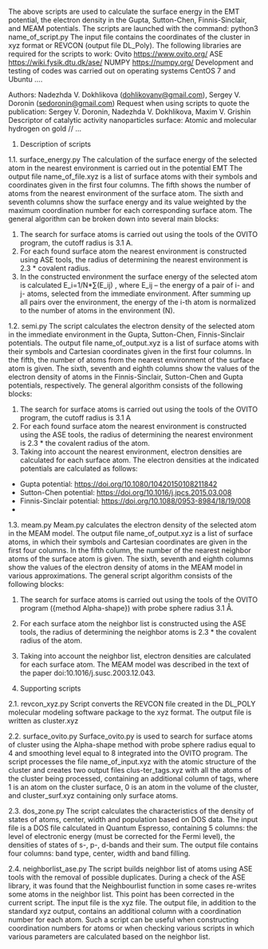 The above scripts are used to calculate the surface energy in the EMT potential, the electron density in the Gupta, Sutton-Chen, Finnis-Sinclair, and MEAM potentials.
The scripts are launched with the command:
python3 name_of_script.py
The input file contains the coordinates of the cluster in xyz format or REVCON (output file DL_Poly).
The following libraries are required for the scripts to work:
Ovito https://www.ovito.org/
ASE https://wiki.fysik.dtu.dk/ase/
NUMPY https://numpy.org/
Development and testing of codes was carried out on operating systems CentOS 7 and Ubuntu …. 

Authors: Nadezhda V. Dokhlikova (dohlikovanv@gmail.com), Sergey V. Doronin (sedoronin@gmail.com)
Request when using scripts to quote the publication:
Sergey V. Doronin, Nadezhda V. Dokhlikova, Maxim V. Grishin Descriptor of catalytic activity nanoparticles surface: Atomic and molecular hydrogen on gold // …

1. Description of scripts

1.1. surface_energy.py
The calculation of the surface energy of the selected atom in the nearest environment is carried out in the potential EMT
The output file name_of_file.xyz is a list of surface atoms with their symbols and coordinates given in the first four columns. The fifth shows the number of atoms from the nearest environment of the surface atom. The sixth and seventh columns show the surface energy and its value weighted by the maximum coordination number for each corresponding surface atom.
The general algorithm can be broken down into several main blocks:
1) The search for surface atoms is carried out using the tools of the OVITO program, the cutoff radius is 3.1 A.
2) For each found surface atom the nearest environment is constructed using ASE tools, the radius of determining the nearest environment is 2.3 * covalent radius.
3) In the constructed environment the surface energy of the selected atom is calculated
E_i=1/N*∑(E_ij) , where E_ij – the energy of a pair of i- and j- atoms, selected from the immediate environment. After summing up all pairs over the environment, the energy of the i-th atom is normalized to the number of atoms in the environment (N).

1.2. semi.py
The script calculates the electron density of the selected atom in the immediate environment in the Gupta, Sutton-Chen, Finnis-Sinclair potentials.
The output file name_of_output.xyz is a list of surface atoms with their symbols and Cartesian coordinates given in the first four columns. In the fifth, the number of atoms from the nearest environment of the surface atom is given. The sixth, seventh and eighth columns show the values of the electron density of atoms in the Finnis-Sinclair, Sutton-Chen and Gupta potentials, respectively.
The general algorithm consists of the following blocks:
1. The search for surface atoms is carried out using the tools of the OVITO program, the cutoff radius is 3.1 A
2. For each found surface atom the nearest environment is constructed using the ASE tools, the radius of determining the nearest environment is 2.3 * the covalent radius of the atom.
3. Taking into account the nearest environment, electron densities are calculated for each surface atom.
The electron densities at the indicated potentials are calculated as follows:
- Gupta potential: https://doi.org/10.1080/10420150108211842
- Sutton-Chen potential: https://doi.org/10.1016/j.jpcs.2015.03.008
- Finnis-Sinclair potential: https://doi.org/10.1088/0953-8984/18/19/008
- 
1.3. meam.py
Meam.py calculates the electron density of the selected atom in the MEAM model.
The output file name_of_output.xyz is a list of surface atoms, in which their symbols and Cartesian coordinates are given in the first four columns. In the fifth column, the number of the nearest neighbor atoms of the surface atom is given. The sixth, seventh and eighth columns show the values of the electron density of atoms in the MEAM model in various approximations.
The general script algorithm consists of the following blocks:
1. The search for surface atoms is carried out using the tools of the OVITO program ({method Alpha-shape}) with probe sphere radius 3.1 Å.
2. For each surface atom the neighbor list is constructed using the ASE tools, the radius of determining the neighbor atoms is 2.3 * the covalent radius of the atom.
3. Taking into account the neighbor list, electron densities are calculated for each surface atom.
The MEAM model was described in the text of the paper doi:10.1016/j.susc.2003.12.043.

2. Supporting scripts

2.1. revcon_xyz.py
Script converts the REVCON file created in the DL_POLY molecular modeling software package to the xyz format. The output file is written as cluster.xyz

2.2. surface_ovito.py
Surface_ovito.py is used to search for surface atoms of cluster using the Alpha-shape method with probe sphere radius equal to 4 and smoothing level equal to 8 integrated into the OVITO program. The script processes the file name_of_input.xyz with the atomic structure of the cluster and creates two output files clus-ter_tags.xyz with all the atoms of the cluster being processed, containing an additional column of tags, where 1 is an atom on the cluster surface, 0 is an atom in the volume of the cluster, and cluster_surf.xyz containing only surface atoms.

2.3. dos_zone.py
The script calculates the characteristics of the density of states of atoms, center, width and population based on DOS data.
The input file is a DOS file calculated in Quantum Espresso, containing 5 columns: the level of electronic energy (must be corrected for the Fermi level), the densities of states of s-, p-, d-bands and their sum. The output file contains four columns: band type, center, width and band filling.

2.4. neighborlist_ase.py
The script builds neighbor list of atoms using ASE tools with the removal of possible duplicates. During a check of the ASE library, it was found that the Neighbourlist function in some cases re-writes some atoms in the neighbor list. This point has been corrected in the current script.
The input file is the xyz file. The output file, in addition to the standard xyz output, contains an additional column with a coordination number for each atom. Such a script can be useful when constructing coordination numbers for atoms or when checking various scripts in which various parameters are calculated based on the neighbor list.
